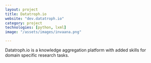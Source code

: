```yaml
---
layout: project
title: Datatroph.io
website: "dev.datatroph.io"
category: project
technologies: [python, lxml]
image: "/assets/images/invaana.png"

---
```



Datatroph.io is a knowledge aggregation platform with added skills for domain specific research
tasks.
